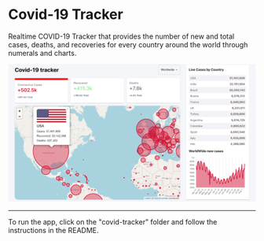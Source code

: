 # Covid-19 Tracker

Realtime COVID-19 Tracker that provides the number of new and total cases, deaths, and recoveries for every country around the world through numerals and charts.

<img src ="https://github.com/sarthak-p/portfolio-website/blob/main/assets/images/covid-demo.png">

<hr>

To run the app, click on the "covid-tracker" folder and follow the instructions in the README. 
